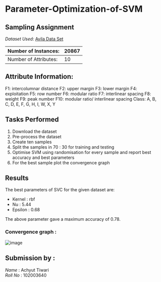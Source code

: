 # Parameter-Optimization-of-SVM
## Sampling Assignment

*Dataset Used:* [Avila Data Set](https://archive.ics.uci.edu/ml/datasets/Avila)

| Number of Instances:  | 20867 |
|-----------------------|--------|
| Number of Attributes: | 10     |

## Attribute Information:

F1: intercolumnar distance
F2: upper margin
F3: lower margin
F4: exploitation
F5: row number
F6: modular ratio
F7: interlinear spacing
F8: weight
F9: peak number
F10: modular ratio/ interlinear spacing
Class: A, B, C, D, E, F, G, H, I, W, X, Y

## Tasks Performed
1. Download the dataset
2. Pre-process the dataset
3. Create ten samples 
4. Split the samples in  70 : 30 for training and testing
5. Optimise SVM using randomisation for every sample and report best accuracy and best parameters
6. For the best sample plot the convergence graph


## Results

The best parameters of SVC for the given dataset are:
- Kernel : rbf
- Nu : 5.44 
- Epsilon : 0.68   

The above parameter gave a maximum accuracy of 0.78.

### Convergence graph  : 

![image](https://user-images.githubusercontent.com/79540598/233186045-1bdb6148-fa88-497c-a8c4-570c47ed5c3e.png)



## Submission by :
*Name* : Achyut Tiwari
<br>
*Roll No* : 102003640
